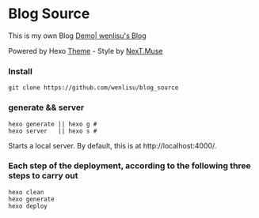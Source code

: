 # Blog Source
This is my own Blog [Demo| wenlisu's Blog](https://wenlisu.github.io/)

Powered by Hexo [Theme](https://hexo.io) - Style by [NexT.Muse](https://github.com/iissnan/hexo-theme-next)


### Install

```
git clone https://github.com/wenlisu/blog_source
```


### generate && server

```
hexo generate || hexo g #
hexo server   || hexo s #
```
Starts a local server. By default, this is at http://localhost:4000/. 


### Each step of the deployment, according to the following three steps to carry out

```
hexo clean
hexo generate
hexo deploy
```
